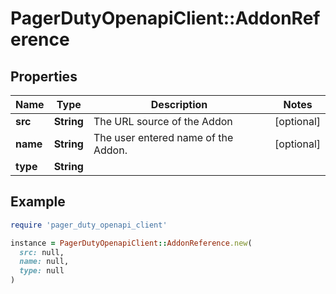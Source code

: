 # PagerDutyOpenapiClient::AddonReference

## Properties

| Name | Type | Description | Notes |
| ---- | ---- | ----------- | ----- |
| **src** | **String** | The URL source of the Addon | [optional] |
| **name** | **String** | The user entered name of the Addon. | [optional] |
| **type** | **String** |  |  |

## Example

```ruby
require 'pager_duty_openapi_client'

instance = PagerDutyOpenapiClient::AddonReference.new(
  src: null,
  name: null,
  type: null
)
```

